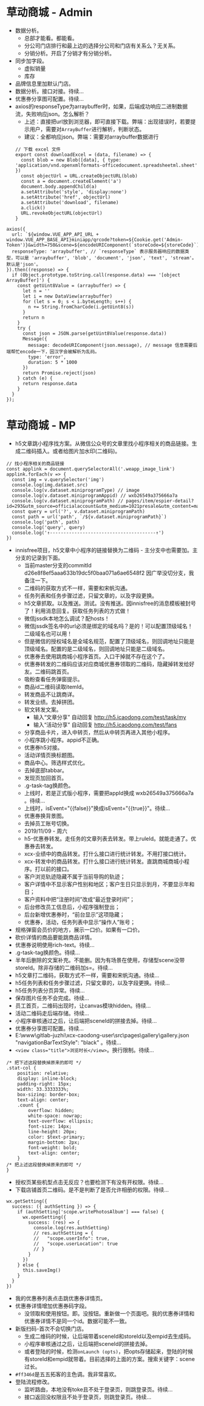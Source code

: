 # 草动商城 - Admin
* 数据分析。
    - 总部才能看。都能看。
    - 分公司门店排行和最上边的选择分公司和门店有关系么？无关系。
    - 分销分析。开启了分销才有分销分析。
* 同步加字段。
    - 虚拟销量
    - 库存
* 品牌信息里加默认门店。
* 数据分析。接口对接。待续...
* 优惠券分享图可配置。待续...
* axios的responseType为arraybuffer时，如果，后端成功响应二进制数据流，失败响应json。怎么解析？
    - 上述：直接把url放到浏览器，即可直接下载。弊端：出现错误时，若要提示用户，需要对`ArrayBuffer`进行解析，判断状态。
    - 建议：全都响应json。弊端：需要对arraybuffer数据进行
    ```
    // 下载 excel 文件
    export const downloadExcel = (data, filename) => {
      const blob = new Blob([data], { type: 'application/vnd.openxmlformats-officedocument.spreadsheetml.sheet' })
      const objectUrl = URL.createObjectURL(blob)
      const a = document.createElement('a')
      document.body.appendChild(a)
      a.setAttribute('style', 'display:none')
      a.setAttribute('href', objectUrl)
      a.setAttribute('download', filename)
      a.click()
      URL.revokeObjectURL(objectUrl)
    }
    ```
```
axios({
  url: `${window.VUE_APP_API_URL + window.VUE_APP_BASE_API}miniapp/qrcode?token=${Cookie.get('Admin-Token')}&width=750&scene=${encodeURIComponent(`storeCode=${storeCode}`)}`,
  responseType: 'arraybuffer', // `responseType` 表示服务器响应的数据类型，可以是 'arraybuffer', 'blob', 'document', 'json', 'text', 'stream'。默认是'json'。
}).then((response) => {
  if (Object.prototype.toString.call(response.data) === '[object ArrayBuffer]') {
    const getUint8Value = (arraybuffer) => {
      let n = ''
      let i = new DataView(arraybuffer)
      for (let s = 0; s < i.byteLength; s++) {
        n += String.fromCharCode(i.getUint8(s))
      }
      return n
    }
    try {
      const json = JSON.parse(getUint8Value(response.data))
      Message({
        message: decodeURIComponent(json.message), // message 信息需要后端帮忙encode一下，因汉字会被解析为乱码。
        type: 'error',
        duration: 5 * 1000
      })
      return Promise.reject(json)
    } catch (e) {
      return response.data
    }
  }
});
```

# 草动商城 - MP
* h5文章跳小程序找方案。从微信公众号的文章里找小程序相关的商品链接。生成二维码插入。或者给图片加水印(二维码)。
```
// 找小程序相关的商品链接
const applink = document.querySelectorAll('.weapp_image_link')
applink.forEach(v => {
  const img = v.querySelector('img')
  console.log(img.dataset.src)
  console.log(v.dataset.miniprogramType) // image
  console.log(v.dataset.miniprogramAppid) // wxb26549a375666a7a
  console.log(v.dataset.miniprogramPath) // pages/item/espier-detail?id=293&utm_source=officialaccount&utm_medium=1021presale&utm_content=mascara
  const query = url('?', v.dataset.miniprogramPath)
  const path = url('path', `/${v.dataset.miniprogramPath}`)
  console.log('path', path)
  console.log('query', query)
  console.log('↑---------------------------------------↑')
})
```
* innisfree项目，h5文章中小程序的链接替换为二维码 - 主分支中也需要加。主分支的记录到下面。
    - 当前master分支的commitId d26e8f8ef5aaa633b19dc5f0baa071a6ae6548f2 因广举没切分支，我备注一下。
    - 二维码的获取方式不一样，需要和宋帆沟通。
    - 任务列表和任务步骤过滤，只留文章的，以及字段更换。
    - h5文章抓取。以及推送。测试。没有推送。因innisfree的消息模板被封号了！利用消息回复。获取任务列表的方式做！
    - 微信jssdk本地怎么调试？配hosts！
    - 微信jssdk签名中的url必须是绑定的域名吗？是的！可以配置顶级域名！二级域名也可以用！
    - 但是微信的授权域名是全域名规范，配置了顶级域名，则回调地址只能是顶级域名。配置的是二级域名，则回调地址只能是二级域名。
    - 优惠券去使用跳商城小程序首页。入口干掉就不存在这个了。
    - 优惠券转发的二维码应该对应商城优惠券领取的二维码，隐藏掉转发给好友。二维码跳首页。
    - 吸粉查看任务弹窗提示。
    - 商品id二维码读取itemId。
    - 转发商品不让跳商详。
    - 转发业绩。去掉拼团。
    - 软文转发文案。
        - 输入“文章分享” 自动回复  http://h5.icaodong.com/test/task/my
        - 输入“活动分享” 自动回复  http://h5.icaodong.com/test/fans
    - 分享商品卡片，进入中转页，然后从中转页再进入其他小程序。
    - 小程序跳小程序。appid不正确。
    - 优惠券h5对接。
    - 活动详情页换标题图。
    - 商品中心。筛选样式优化。
    - 去掉底部tabbar。
    - 发现页加回首页。
    - .g-task-tag换颜色。
    - 上线时，若是正式版小程序，需要把appId换成 wxb26549a375666a7a 。待续...
    - 上线时，isEvent="{{false}}"换成isEvent="{{true}}"。待续...
    - 优惠券换背景图。
    - 去掉员工账号切换。
    - 2019/11/09 - 周六
    - h5-优惠券转发。走任务的文章列表去转发。带上ruleId。就能走通了。优惠券去转发。
    - xcx-业绩中的商品转发。打什么接口进行统计转发。不用打接口统计。
    - xcx-转发中的商品转发。打什么接口进行统计转发。直跳商城商城小程序。打以前的接口。
    - 客户浏览轨迹隐藏不属于当前导购的轨迹；
    - 客户详情中不显示客户性别和地区；客户生日只显示到月，不要显示年和日；
    - 客户资料中把“注册时间”改成“最近登录时间”；
    - 后台修改员工信息后，小程序强制登出；
    - 后台新增优惠券时，“前台显示”这项隐藏；
    - 优惠券，活动，任务列表中显示“操作人”账号；
* 规格弹窗会员价的地方，展示一口价。如果有一口价。
* 砍价详情的商品要能跳商品详情。
* 优惠券说明使用rich-text。待续...
* .g-task-tag换颜色。待续...
* 半年后删除的文案补充。不能删。因为有场景在使用，存储型scene没带storeId。除非存储的二维码加s=。待续...
* h5文章打二维码，获取方式不一样，需要和宋帆沟通。待续...
* h5任务列表和任务步骤过滤，只留文章的，以及字段更换。待续...
* h5任务列表分页异常。待续...
* 保存图片任务不会完成。待续...
* 员工首页，二维码出现时，让canvas模块hidden。待续...
* 活动二维码走后端存储。待续...
* 小程序审核通过之后，让后端把sceneId的拼接去掉。待续...
* 优惠券分享图可配置。待续...
* E:\www\gitlab-juzhi\xcx-caodong-user\src\pages\gallery\gallery.json  "navigationBarTextStyle": "black" 。待续...
* `<view class="title">浏览时长</view>`。换行限制。待续...
```
/* 把下述这段替换掉原来的即可 */
.stat-col {
    position: relative;
    display: inline-block;
    padding-right: 15px;
    width: 33.3333333%;
    box-sizing: border-box;
    text-align: center;
    .count {
        overflow: hidden;
        white-space: nowrap;
        text-overflow: ellipsis;
        font-size: 14px;
        line-height: 20px;
        color: $text-primary;
        margin-bottom: 2px;
        font-weight: bold;
        text-align: center;
    }
/* 把上述这段替换掉原来的即可 */
}
```
* 授权页某些机型点击无反应？也要检测下有没有开权限。待续...
* 下载店铺首页二维码。是不是判断了是否允许相册的权限。待续...
```
wx.getSetting({
  success: ({ authSetting }) => {
    if (authSetting['scope.writePhotosAlbum'] === false) {
      wx.openSetting({
        success: (res) => {
          console.log(res.authSetting)
          // res.authSetting = {
          //   "scope.userInfo": true,
          //   "scope.userLocation": true
          // }
        }
      })
    } else {
      this.saveImg()
    }
  }
})
```
* 我的优惠券列表点击跳优惠券详情页。
* 优惠券详情增加优惠券码字段。
    - 没领取和使用按钮。即。没按钮。重新做一个页面吧。我的优惠券详情和优惠券详情不是同一个id。数据可能不一致。
* 新版扫码-首次不会切换门店。
    - 生成二维码的时候，让后端带着sceneId和storeId以及empid去生成码。
    - 小程序审核通过之后，让后端把sceneId的拼接去掉。
    - 或者登陆的时候，检测`onLaunch (opts)`，把opts存储起来，登陆的时候有storeId和empid就带着。目前选择的上面的方案。搜索关键字：scene过长。
* `#ff346d`是五五拓客的主色调。我非常喜欢。
* 登陆流程修改。
    - 监听路由，本地没有toke且不处于登录页，则跳登录页。待续...
    - 接口返回没权限且不处于登录页，则跳登录页。待续...
